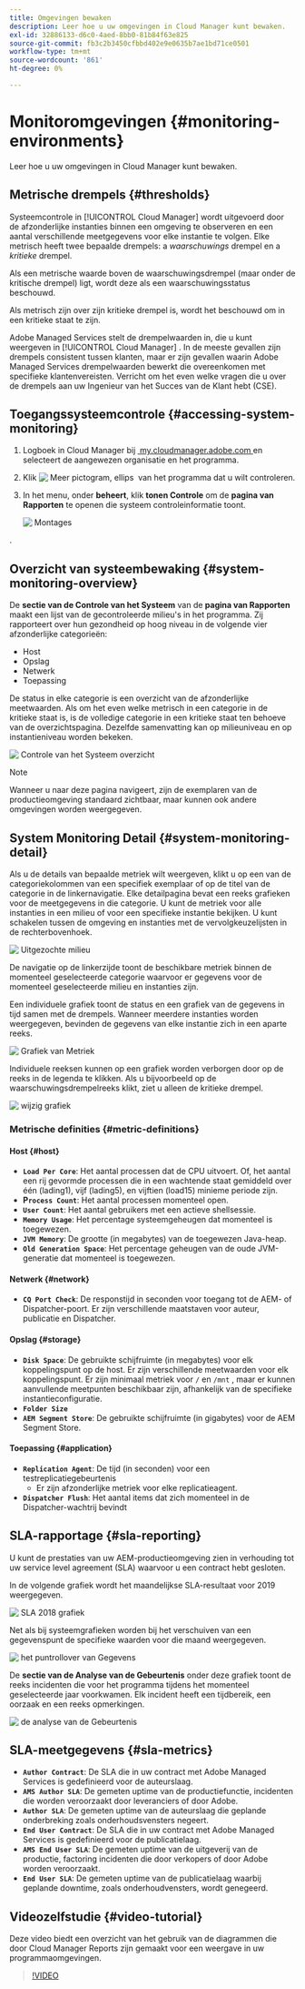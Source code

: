 ```yaml
---
title: Omgevingen bewaken
description: Leer hoe u uw omgevingen in Cloud Manager kunt bewaken.
exl-id: 32886133-d6c0-4aed-8bb0-81b84f63e825
source-git-commit: fb3c2b3450cfbbd402e9e0635b7ae1bd71ce0501
workflow-type: tm+mt
source-wordcount: '861'
ht-degree: 0%

---
```



# Monitoromgevingen {#monitoring-environments}

Leer hoe u uw omgevingen in Cloud Manager kunt bewaken.

## Metrische drempels {#thresholds}

Systeemcontrole in [!UICONTROL Cloud Manager] wordt uitgevoerd door de afzonderlijke instanties binnen een omgeving te observeren en een aantal verschillende meetgegevens voor elke instantie te volgen. Elke metrisch heeft twee bepaalde drempels: a *waarschuwings* drempel en a *kritieke* drempel.

Als een metrische waarde boven de waarschuwingsdrempel (maar onder de kritische drempel) ligt, wordt deze als een waarschuwingsstatus beschouwd.

Als metrisch zijn over zijn kritieke drempel is, wordt het beschouwd om in een kritieke staat te zijn.

Adobe Managed Services stelt de drempelwaarden in, die u kunt weergeven in [!UICONTROL Cloud Manager] . In de meeste gevallen zijn drempels consistent tussen klanten, maar er zijn gevallen waarin Adobe Managed Services drempelwaarden bewerkt die overeenkomen met specifieke klantenvereisten. Verricht om het even welke vragen die u over de drempels aan uw Ingenieur van het Succes van de Klant hebt (CSE).

## Toegangssysteemcontrole {#accessing-system-monitoring}

1. Logboek in Cloud Manager bij [&#x200B; my.cloudmanager.adobe.com &#x200B;](https://my.cloudmanager.adobe.com) en selecteert de aangewezen organisatie en het programma.

1. Klik ![&#x200B; Meer pictogram, ellips &#x200B;](https://spectrum.adobe.com/static/icons/workflow_18/Smock_More_18_N.svg) van het programma dat u wilt controleren.
1. In het menu, onder **beheert**, klik **tonen Controle** om de **pagina van Rapporten** te openen die systeem controleinformatie toont.

   ![&#x200B; Montages &#x200B;](/help/assets/first-timea1.png)

.

## Overzicht van systeembewaking {#system-monitoring-overview}

De **sectie van de Controle van het Systeem** van de **pagina van Rapporten** maakt een lijst van de gecontroleerde milieu&#39;s in het programma. Zij rapporteert over hun gezondheid op hoog niveau in de volgende vier afzonderlijke categorieën:

* Host
* Opslag
* Netwerk
* Toepassing

De status in elke categorie is een overzicht van de afzonderlijke meetwaarden. Als om het even welke metrisch in een categorie in de kritieke staat is, is de volledige categorie in een kritieke staat ten behoeve van de overzichtspagina. Dezelfde samenvatting kan op milieuniveau en op instantieniveau worden bekeken.

![&#x200B; Controle van het Systeem overzicht &#x200B;](/help/assets/System-Monitoring-Reports.png)

>[!NOTE]
>
>Wanneer u naar deze pagina navigeert, zijn de exemplaren van de productieomgeving standaard zichtbaar, maar kunnen ook andere omgevingen worden weergegeven.

## System Monitoring Detail {#system-monitoring-detail}

Als u de details van bepaalde metriek wilt weergeven, klikt u op een van de categoriekolommen van een specifiek exemplaar of op de titel van de categorie in de linkernavigatie. Elke detailpagina bevat een reeks grafieken voor de meetgegevens in die categorie. U kunt de metriek voor alle instanties in een milieu of voor een specifieke instantie bekijken. U kunt schakelen tussen de omgeving en instanties met de vervolgkeuzelijsten in de rechterbovenhoek.

![&#x200B; Uitgezochte milieu &#x200B;](/help/assets/System_Monitoring1.png)

De navigatie op de linkerzijde toont de beschikbare metriek binnen de momenteel geselecteerde categorie waarvoor er gegevens voor de momenteel geselecteerde milieu en instanties zijn.

Een individuele grafiek toont de status en een grafiek van de gegevens in tijd samen met de drempels. Wanneer meerdere instanties worden weergegeven, bevinden de gegevens van elke instantie zich in een aparte reeks.

![&#x200B; Grafiek van Metriek &#x200B;](/help/assets/Monitoring_Graphs1.png)

Individuele reeksen kunnen op een grafiek worden verborgen door op de reeks in de legenda te klikken.
Als u bijvoorbeeld op de waarschuwingsdrempelreeks klikt, ziet u alleen de kritieke drempel.

![&#x200B; wijzig grafiek &#x200B;](/help/assets/Monitoring_Graphs2.png)

### Metrische definities {#metric-definitions}

#### Host {#host}

* **`Load Per Core`**: Het aantal processen dat de CPU uitvoert. Of, het aantal een rij gevormde processen die in een wachtende staat gemiddeld over één (lading1), vijf (lading5), en vijftien (load15) minieme periode zijn.
* **P`rocess Count`**: Het aantal processen momenteel open.
* **`User Count`**: Het aantal gebruikers met een actieve shellsessie.
* **`Memory Usage`**: Het percentage systeemgeheugen dat momenteel is toegewezen.
* **`JVM Memory`**: De grootte (in megabytes) van de toegewezen Java-heap.
* **`Old Generation Space`**: Het percentage geheugen van de oude JVM-generatie dat momenteel is toegewezen.

#### Netwerk {#network}

* **`CQ Port Check`**: De responstijd in seconden voor toegang tot de AEM- of Dispatcher-poort. Er zijn verschillende maatstaven voor auteur, publicatie en Dispatcher.

#### Opslag {#storage}

* **`Disk Space`**: De gebruikte schijfruimte (in megabytes) voor elk koppelingspunt op de host. Er zijn verschillende meetwaarden voor elk koppelingspunt. Er zijn minimaal metriek voor `/` en `/mnt` , maar er kunnen aanvullende meetpunten beschikbaar zijn, afhankelijk van de specifieke instantieconfiguratie.
* **`Folder Size`**
* **`AEM Segment Store`**: De gebruikte schijfruimte (in gigabytes) voor de AEM Segment Store.

#### Toepassing {#application}

* **`Replication Agent`**: De tijd (in seconden) voor een testreplicatiegebeurtenis
   * Er zijn afzonderlijke metriek voor elke replicatieagent.
* **`Dispatcher Flush`**: Het aantal items dat zich momenteel in de Dispatcher-wachtrij bevindt

## SLA-rapportage {#sla-reporting}

U kunt de prestaties van uw AEM-productieomgeving zien in verhouding tot uw service level agreement (SLA) waarvoor u een contract hebt gesloten.

In de volgende grafiek wordt het maandelijkse SLA-resultaat voor 2019 weergegeven.

![&#x200B; SLA 2018 grafiek &#x200B;](/help/assets/SLA-Reports-one.png)

Net als bij systeemgrafieken worden bij het verschuiven van een gegevenspunt de specifieke waarden voor die maand weergegeven.

![&#x200B; het puntrollover van Gegevens &#x200B;](/help/assets/SLA-Reports-two.png)

De **sectie van de Analyse van de Gebeurtenis** onder deze grafiek toont de reeks incidenten die voor het programma tijdens het momenteel geselecteerde jaar voorkwamen. Elk incident heeft een tijdbereik, een oorzaak en een reeks opmerkingen.

![&#x200B; de analyse van de Gebeurtenis &#x200B;](/help/assets/sla-reporting3.png)

## SLA-meetgegevens {#sla-metrics}

* **`Author Contract`**: De SLA die in uw contract met Adobe Managed Services is gedefinieerd voor de auteurslaag.
* **`AMS Author SLA`**: De gemeten uptime van de productiefunctie, incidenten die worden veroorzaakt door leveranciers of door Adobe.
* **`Author SLA`**: De gemeten uptime van de auteurslaag die geplande onderbreking zoals onderhoudsvensters negeert.
* **`End User Contract`**: De SLA die in uw contract met Adobe Managed Services is gedefinieerd voor de publicatielaag.
* **`AMS End User SLA`**: De gemeten uptime van de uitgeverij van de productie, factoring incidenten die door verkopers of door Adobe worden veroorzaakt.
* **`End User SLA`**: De gemeten uptime van de publicatielaag waarbij geplande downtime, zoals onderhoudvensters, wordt genegeerd.

## Videozelfstudie {#video-tutorial}

Deze video biedt een overzicht van het gebruik van de diagrammen die door Cloud Manager Reports zijn gemaakt voor een weergave in uw programmaomgevingen.

>[!VIDEO](https://video.tv.adobe.com/v/26315/)
